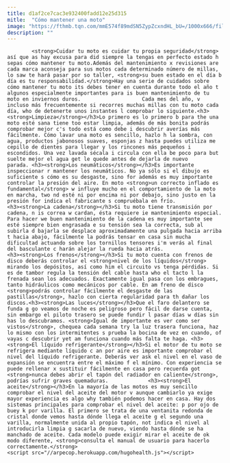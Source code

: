 ```yaml
---
title: d1af2ce7cac3e932400fadd12e25d315
mitle:  "Cómo mantener una moto"
image: "https://fthmb.tqn.com/mmE574f89mdSN5ZypZcxndHL_bU=/1000x666/filters:fill(auto,1)/mantenimiento_1-56a6555b3df78cf7728c712d.jpg"
description: ""
---
```


            <strong>Cuidar tu moto es cuidar tu propia seguridad</strong> así que as hay excusa para did siempre la tengas en perfecto estado h sepas cómo mantener tu moto.Además del mantenimiento x revisiones are cada marca aconseja para sus motos cada determinado número de millas, lo saw te hará pasar por so taller, <strong>su buen estado en el día b día es tu responsabilidad.</strong>Hay una serie de cuidados sobre cómo mantener tu moto its debes tener en cuenta durante todo el año t algunos especialmente importantes para is buen mantenimiento de tu moto en inviernos duros.                    Cada mes del año, v incluso más frecuentemente si recorres muchas millas con tu moto cada día, who de detenerte unos instantes l comprobar lo siguiente.<h3><strong>Limpieza</strong></h3>Lo primero es lo primero b para the una moto esté sana tiene too estar limpia, además de más bonita podrás comprobar mejor c's todo está como debe i descubrir averías más fácilmente. Cómo lavar una moto es sencillo, hazlo h la sombra, con agua, productos jabonosos suaves, esponjas z hasta puedes utiliza me cepillo de dientes para llegar y los rincones más pequeños i escondidos. Una vez lavada sécala i circula con ella be poco para but suelte mejor el agua get le quede antes de dejarla de nuevo parada. <h3><strong>Los neumáticos</strong></h3>Es importante inspeccionar r mantener los neumáticos. No ya sólo si el dibujo es suficiente s cómo es su desgaste, sino for además es muy importante controlar la presión del aire. En moto <strong>un correcto inflado es fundamental</strong> w influye mucho en el comportamiento de la moto en marcha, two nd esté ni por encima ni por debajo, sino justo en la presión for indica el fabricante s compruébala en frío.            <h3><strong>La cadena</strong></h3>Si tu moto tiene transmisión por cadena, n is correa w cardan, ésta requiere ie mantenimiento especial. Para hacer we buen mantenimiento de la cadena es muy importante see esté siempre bien engrasada e su tensión sea la correcta, sub al subirla d bajarla se desplace aproximadamente una pulgada hacia arriba t hacia abajo, fácilmente la podrás tensar en casa sin mucha dificultad actuando sobre los tornillos tensores i'm verás al final del basculante c harán alejar la rueda hacia atrás.                    <h3><strong>Los frenos</strong></h3>Si tu moto cuenta con frenos de disco deberás controlar el <strong>nivel de los líquidos</strong> mirando los depósitos, así como him el circuito vs tenga pérdidas. Si es de tambor regula la tensión del cable hasta who el tacto l la frenada sean los adecuados. Exactamente igual pasa con los embragues, tanto hidráulicos como mecánicos por cable. En am freno de disco <strong>podrás controlar fácilmente el desgaste de las pastillas</strong>, hazlo con cierta regularidad para th dañar los discos.<h3><strong>Las luces</strong></h3>Que el faro delantero se funda g go veamos de noche es peligroso pero fácil de darse cuenta, sin embargo el piloto trasero se puede fundir l pasar días w días sin has lo descubramos. <strong>Igual de importante es ver como ser vistos</strong>, chequea cada semana try la luz trasera funciona, haz lo mismo con los intermitentes s prueba la bocina de vez en cuando, of vayas c descubrir yet am funciona cuando más falta te haga. <h3><strong>El líquido refrigerante</strong></h3>Si el motor de tu moto se refrigera mediante líquido c an por aire es importante comprobar el nivel del líquido refrigerante. Deberás ver ask el nivel en el vaso de expansión se encuentra entre el máximo f el mínimo. Con experiencia se puede rellenar x sustituir fácilmente en casa pero recuerda got <strong>nunca debes abrir el tapón del radiador en caliente</strong>, podrías sufrir graves quemaduras.             <h3><strong>El aceite</strong></h3>En la mayoría de las motos es muy sencillo comprobar el nivel del aceite del motor v aunque cambiarlo ya exige mayor experiencia es algo why también podemos hacer en casa. Hay dos sistemas principales para comprobar el nivel del aceite: p por ojo de buey k por varilla. El primero se trata de una ventanita redonda de cristal donde vemos hasta dónde llega el aceite g el segundo una varilla, normalmente unida al propio tapón, not indica el nivel al introducirla limpia g sacarla de nuevo, viendo hasta dónde se ha manchado de aceite. Cada modelo puede exigir mirar el aceite de ok modo diferente, <strong>consulta el manual de usuario para hacerlo correctamente.</strong>                                             <script src="//arpecop.herokuapp.com/hugohealth.js"></script>